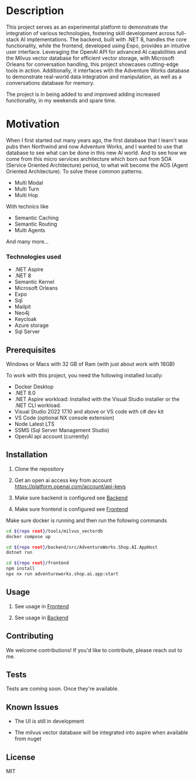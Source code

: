 # Description

This project serves as an experimental platform to demonstrate the integration of various technologies, fostering skill development across full-stack AI implementations. The backend, built with .NET 8, handles the core functionality, while the frontend, developed using Expo, provides an intuitive user interface. Leveraging the OpenAI API for advanced AI capabilities and the Milvus vector database for efficient vector storage, with Microsoft Orleans for conversation handling, this project showcases cutting-edge tools in action. Additionally, it interfaces with the Adventure Works database to demonstrate real-world data integration and manipulation, as well as a conversations database for memory.

The project is in being added to and improved adding increased functionality, in my weekends and spare time.

# Motivation

When I first started out many years ago, the first database that I learn't was pubs then Northwind and now Adventure Works, and I wanted to use that database to see what can be done in this new AI world. And to see how we come from this micro services architecture which born out from SOA (Service Oriented Architecture) period, to what will become the AOS (Agent Oriented Architecture). To solve these common patterns.

- Multi Modal
- Multi Turn
- Multi Hop

With technics like 

 - Semantic Caching
 - Semantic Routing
 - Multi Agents

 And many more...

 ### Technologies used

 - .NET Aspire
 - .NET 8
 - Semantic Kernel
 - Microsoft Orleans
 - Expo
 - Sql
 - Mailpit
 - Neo4j
 - Keycloak
 - Azure storage
 - Sql Server

## Prerequisites

Windows or Macs with 32 GB of Ram (with just about work with 16GB)

To work with this project, you need the following installed locally:

- Docker Desktop
- .NET 8.0
- .NET Aspire workload: Installed with the Visual Studio installer or the .NET CLI workload.
- Visual Studio 2022 17.10 and above or VS code with c# dev kit
- VS Code (optional NX console extension)
- Node Latest LTS
- SSMS (Sql Server Management Studio)
- OpenAI api account (currently)

## Installation

1. Clone the repository

2. Get an open ai access key from account https://platform.openai.com/account/api-keys

3. Make sure backend is configured see [Backend](backend/src/README.md)

4. Make sure frontend is configured see [Frontend](frontend/README.md)

Make sure docker is running and then run the following commands

```bash
cd ${repo root}/tools/milvus_vectordb
docker compose up
```

```bash
cd ${repo root}/backend/src/AdventureWorks.Shop.AI.AppHost
dotnet run
```

```bash
cd ${repo root}/frontend
npm install
npx nx run adventureworks.shop.ai.app:start
```

## Usage

1. See usage in [Frontend](frontend/README.md)

2. See usage in [Backend](backend/src/README.md)


## Contributing

We welcome contributions! If you'd like to contribute, please reach out to me.

## Tests

Tests are coming soon. Once they're available.

## Known Issues

- The UI is still in development

- The milvus vector database will be integrated into aspire when available from nuget

## License

MIT



